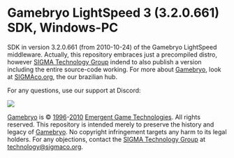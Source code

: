 # Gamebryo LightSpeed 3 (3.2.0.661) SDK, Windows-PC
SDK in version 3.2.0.661 (from 2010-10-24) of the Gamebryo LightSpeed middleware.
Actually, this repository embraces just a precompiled distro, however [SIGMA Technology Group](https://sigmaco.org/g/technology) indend to also publish a version including the entire source-code working.
For more about [Gamebryo](https://sigmaco.org/?s=gamebryo&bp_search=1&view=content), look at [SIGMAco.org](https://sigmaco.org), the our brazilian hub.

For any questions, use our support at Discord:

[![](https://discordapp.com/api/guilds/349379672351571969/embed.png?style=banner1)](https://discord.gg/vUnjgYD?SIGMA_Technology_Group)

[Gamebryo](https://sigmaco.org/?s=gamebryo&bp_search=1&view=content) is © [1996](https://sigmaco.org/p/tag/1996)-[2010](https://sigmaco.org/p/tag/2010) [Emergent Game Technologies](https://sigmaco.org/p/tag/emergent-game-tech). All rights reserved.
This repository is intended merely to preserve the history and legacy of [Gamebryo](https://sigmaco.org/?s=gamebryo&bp_search=1&view=content). No copyright infringement targets any harm to its legal holders. For any objections, contact the [SIGMA Technology Group](https://sigmaco.org/g/technology) at [technology@sigmaco.org](mailto:technology@sigmaco.org).

